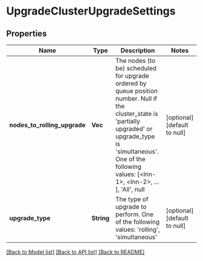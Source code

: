 # UpgradeClusterUpgradeSettings

## Properties
Name | Type | Description | Notes
------------ | ------------- | ------------- | -------------
**nodes_to_rolling_upgrade** | **Vec<i32>** | The nodes (to be) scheduled for upgrade ordered by queue position number. Null if the cluster_state is &#39;partially upgraded&#39; or upgrade_type is &#39;simultaneous&#39;. One of the following values: [&lt;lnn-1&gt;, &lt;lnn-2&gt;, ... ], &#39;All&#39;, null | [optional] [default to null]
**upgrade_type** | **String** | The type of upgrade to perform. One of the following values: &#39;rolling&#39;, &#39;simultaneous&#39; | [optional] [default to null]

[[Back to Model list]](../README.md#documentation-for-models) [[Back to API list]](../README.md#documentation-for-api-endpoints) [[Back to README]](../README.md)


